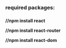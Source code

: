 <h3>required packages:<h3>

<h4>
//npm install react

//npm install react-router

//npm install react-dom
<h4>